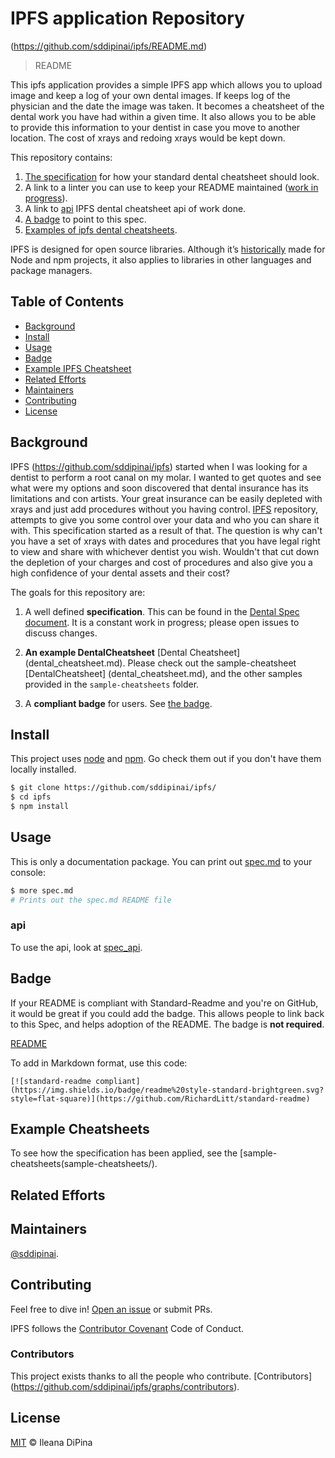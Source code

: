 # IPFS application Repository

(https://github.com/sddipinai/ipfs/README.md)

> README

This ipfs application provides a simple IPFS app which allows you to upload image and keep a log of your own dental images.  If keeps log of the physician and the date the image was taken.  It becomes a cheatsheet of the dental work you have had within a given time.  It also allows you to be able to provide this information to your dentist in case you move to another location.  The cost of xrays and redoing xrays would be kept down.

This repository contains:

1. [The specification](spec.md) for how your standard dental cheatsheet should look.
2. A link to a linter you can use to keep your README maintained ([work in progress](https://github.com/sddipinai/ipfs/issues)).
3. A link to [api](https://github.com/sddipinai/ipfs/api/spec_api.md) IPFS dental cheatsheet api of work done.
4. [A badge](#badge) to point to this spec.
5. [Examples of ipfs dental cheatsheets](sample-ipfs/).

IPFS is designed for open source libraries. Although it’s [historically](#background) made for Node and npm projects, it also applies to libraries in other languages and package managers.


## Table of Contents

- [Background](#background)
- [Install](#install)
- [Usage](#usage)
- [Badge](#badge)
- [Example IPFS Cheatsheet](#sample-ipfs)
- [Related Efforts](#related-efforts)
- [Maintainers](#maintainers)
- [Contributing](#contributing)
- [License](#license)

## Background

IPFS (https://github.com/sddipinai/ipfs) started when I was looking for a dentist to perform a root canal on my molar.  I wanted to get quotes and see what were my options and soon discovered that dental insurance has its limitations and con artists.  Your great insurance can be easily depleted with xrays and just add procedures without you having control.  [IPFS](https://github.com/sddipinai/ipfs) repository, attempts to give you some control over your data and who you can share it with. This specification started as a result of that.  The question is why can't you have a set of xrays with dates and procedures that you have legal right to view and share with whichever dentist you wish.  Wouldn't that cut down the depletion of your charges and cost of procedures and also give you a high confidence of your dental assets and their cost?


The goals for this repository are:

1. A well defined **specification**. This can be found in the [Dental Spec document](dental_spec.md). It is a constant work in progress; please open issues to discuss changes.
2. **An example DentalCheatsheet** [Dental Cheatsheet] (dental_cheatsheet.md). Please check out the sample-cheatsheet [DentalCheatsheet] (dental_cheatsheet.md), and the other samples provided  in the `sample-cheatsheets` folder.

3. A **compliant badge** for users. See [the badge](#badge).

## Install

This project uses [node](http://nodejs.org) and [npm](https://npmjs.com). Go check them out if you don't have them locally installed.

```sh
$ git clone https://github.com/sddipinai/ipfs/
$ cd ipfs
$ npm install 
```

## Usage

This is only a documentation package. You can print out [spec.md](spec.md) to your console:

```sh
$ more spec.md
# Prints out the spec.md README file
```

### api

To use the api, look at [spec_api](https://github.com/sddipinai/api/speck_api.md). 

## Badge

If your README is compliant with Standard-Readme and you're on GitHub, it would be great if you could add the badge. This allows people to link back to this Spec, and helps adoption of the README. The badge is **not required**.

[README](https://github.com/sddipinai/ipfs/README.md)

To add in Markdown format, use this code:

```
[![standard-readme compliant](https://img.shields.io/badge/readme%20style-standard-brightgreen.svg?style=flat-square)](https://github.com/RichardLitt/standard-readme)
```

## Example Cheatsheets

To see how the specification has been applied, see the [sample-cheatsheets(sample-cheatsheets/).

## Related Efforts


## Maintainers

[@sddipinai](https://github.com/sddipinai).

## Contributing

Feel free to dive in! [Open an issue](https://github.com/sddipinai/ipfs/issues/new) or submit PRs.

IPFS follows the [Contributor Covenant](http://contributor-covenant.org/version/1/3/0/) Code of Conduct.

### Contributors

This project exists thanks to all the people who contribute. 
[Contributors] (https://github.com/sddipinai/ipfs/graphs/contributors).


## License

[MIT](LICENSE) © Ileana DiPina